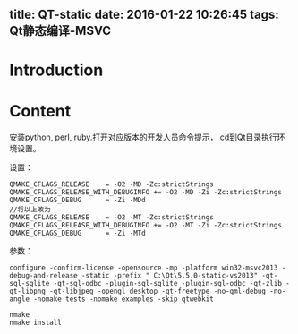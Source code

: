title: QT-static
date: 2016-01-22 10:26:45
tags: Qt静态编译-MSVC
---
# Introduction

# Content
安装python, perl, ruby.打开对应版本的开发人员命令提示， cd到Qt目录执行环境设置。

设置：
```
QMAKE_CFLAGS_RELEASE    = -O2 -MD -Zc:strictStrings
QMAKE_CFLAGS_RELEASE_WITH_DEBUGINFO += -O2 -MD -Zi -Zc:strictStrings
QMAKE_CFLAGS_DEBUG      = -Zi -MDd
//将以上改为
QMAKE_CFLAGS_RELEASE    = -O2 -MT -Zc:strictStrings
QMAKE_CFLAGS_RELEASE_WITH_DEBUGINFO += -O2 -MT -Zi -Zc:strictStrings
QMAKE_CFLAGS_DEBUG      = -Zi -MTd
```
<!--more-->

参数：

```
configure -confirm-license -opensource -mp -platform win32-msvc2013 -debug-and-release -static -prefix " C:\Qt\5.5.0-static-vs2013" -qt-sql-sqlite -qt-sql-odbc -plugin-sql-sqlite -plugin-sql-odbc -qt-zlib -qt-libpng -qt-libjpeg -opengl desktop -qt-freetype -no-qml-debug -no-angle -nomake tests -nomake examples -skip qtwebkit
```

```
nmake
nmake install
```
